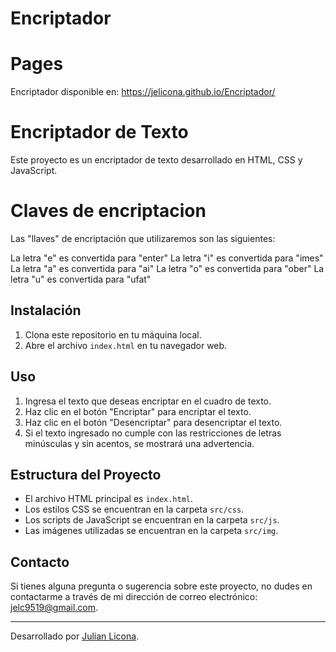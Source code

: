 # Encriptador

# Pages
Encriptador disponible en: https://jelicona.github.io/Encriptador/

# Encriptador de Texto

Este proyecto es un encriptador de texto desarrollado en HTML, CSS y JavaScript.

# Claves de encriptacion

Las "llaves" de encriptación que utilizaremos son las siguientes:

La letra "e" es convertida para "enter"
La letra "i" es convertida para "imes"
La letra "a" es convertida para "ai"
La letra "o" es convertida para "ober"
La letra "u" es convertida para "ufat" 


## Instalación

1. Clona este repositorio en tu máquina local.
2. Abre el archivo `index.html` en tu navegador web.

## Uso

1. Ingresa el texto que deseas encriptar en el cuadro de texto.
2. Haz clic en el botón "Encriptar" para encriptar el texto.
3. Haz clic en el botón "Desencriptar" para desencriptar el texto.
4. Si el texto ingresado no cumple con las restricciones de letras minúsculas y sin acentos, se mostrará una advertencia.

## Estructura del Proyecto

- El archivo HTML principal es `index.html`.
- Los estilos CSS se encuentran en la carpeta `src/css`.
- Los scripts de JavaScript se encuentran en la carpeta `src/js`.
- Las imágenes utilizadas se encuentran en la carpeta `src/img`.


## Contacto

Si tienes alguna pregunta o sugerencia sobre este proyecto, no dudes en contactarme a través de mi dirección de correo electrónico: jelc9519@gmail.com.

---

Desarrollado por [Julian Licona](https://www.linkedin.com/in/jedu-licona-202a2a253/).
